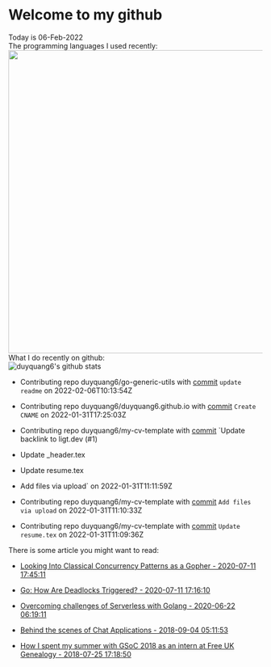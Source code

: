 # Welcome to my github 
Today is 06-Feb-2022\
The programming languages I used recently:\
<img src="https://wakatime.com/share/@duyquang6/fbe267a6-a29b-4a1a-b769-c566a361c376.svg" width="600">\
What I do recently on github:\
![duyquang6's github stats](https://github-readme-stats.vercel.app/api?username=duyquang6&layout=compact&hide=stars,prs,contribs,issues)

 - Contributing repo duyquang6/go-generic-utils with [commit](https://github.com/duyquang6/go-generic-utils/commit/d50460e3976fdf14f4c76dc91fdae9915b4d7bd0) `update readme` on  2022-02-06T10:13:54Z

 - Contributing repo duyquang6/duyquang6.github.io with [commit](https://github.com/duyquang6/duyquang6.github.io/commit/9e41f799387d4aac354e9ef735b0fc62deeb2d1e) `Create CNAME` on  2022-01-31T17:25:03Z

 - Contributing repo duyquang6/my-cv-template with [commit](https://github.com/duyquang6/my-cv-template/commit/88336030d73d7771d8e54c1d3dd69cc8bd06dd86) `Update backlink to ligt.dev (#1)

* Update _header.tex

* Update resume.tex

* Add files via upload` on  2022-01-31T11:11:59Z

 - Contributing repo duyquang6/my-cv-template with [commit](https://github.com/duyquang6/my-cv-template/commit/5fbfd83943064e3b4da01649e1e877d161e66dda) `Add files via upload` on  2022-01-31T11:10:33Z

 - Contributing repo duyquang6/my-cv-template with [commit](https://github.com/duyquang6/my-cv-template/commit/3931022728943e28be49792a95181a9380b0e995) `Update resume.tex` on  2022-01-31T11:09:36Z

There is some article you might want to read:

 - [Looking Into Classical Concurrency Patterns as a Gopher - 2020-07-11 17:45:11](https://medium.com/swlh/looking-into-classical-concurrency-patterns-as-a-gopher-be32be3b2690?source=rss-1a65837801e2------2)

 - [Go: How Are Deadlocks Triggered? - 2020-07-11 17:16:10](https://medium.com/a-journey-with-go/go-how-are-deadlocks-triggered-2305504ac019?source=rss-f26b90a8ca4b------2)

 - [Overcoming challenges of Serverless with Golang - 2020-06-22 06:19:11](https://medium.com/swlh/overcoming-challenges-of-serverless-with-golang-aa6078b3d3b7?source=rss-1a65837801e2------2)

 - [Behind the scenes of Chat Applications - 2018-09-04 05:11:53](https://sudarakayasindu.medium.com/behind-the-scenes-of-chat-applications-38634f584758?source=rss-1a65837801e2------2)

 - [How I spent my summer with GSoC 2018 as an intern at Free UK Genealogy - 2018-07-25 17:18:50](https://sudarakayasindu.medium.com/how-i-spent-my-summer-with-gsoc-2018-as-an-intern-of-free-uk-genealogy-245f7871a886?source=rss-1a65837801e2------2)

